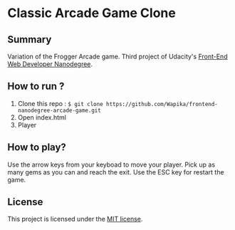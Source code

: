 # Classic Arcade Game Clone

## Summary
Variation of the Frogger Arcade game.
Third project of Udacity's [Front-End Web Developer Nanodegree](https://www.udacity.com/course/front-end-web-developer-nanodegree--nd001?v=fe1).

## How to run ?

1. Clone this repo :
`$ git clone https://github.com/Wapika/frontend-nanodegree-arcade-game.git`
2. Open index.html
3. Player

## How to play?

Use the arrow keys from your keyboad to move your player.
Pick up as many gems as you can and reach the exit.
Use the ESC key for restart the game.

## License

This project is licensed under the [MIT license](license.txt).
